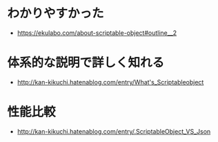 # わかりやすかった
- https://ekulabo.com/about-scriptable-object#outline__2

# 体系的な説明で詳しく知れる
- http://kan-kikuchi.hatenablog.com/entry/What's_Scriptableobject

# 性能比較
- http://kan-kikuchi.hatenablog.com/entry/.ScriptableObject_VS_Json
